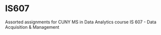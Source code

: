 IS607
=====

Assorted assignments for CUNY MS in Data Analytics course IS 607 - Data Acquisition & Management
